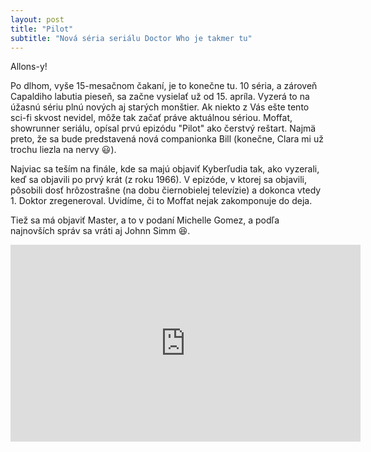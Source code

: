 ```yaml
---
layout: post
title: "Pilot"
subtitle: "Nová séria seriálu Doctor Who je takmer tu"
---
```


Allons-y!

Po dlhom, vyše 15-mesačnom čakaní, je to konečne tu. 10 séria, a zároveň Capaldiho labutia pieseň, sa začne vysielať už od 15. apríla. Vyzerá to na úžasnú sériu plnú nových aj starých monštier. Ak niekto z Vás ešte tento sci-fi skvost nevidel, môže tak začať práve aktuálnou sériou. Moffat, showrunner seriálu, opísal prvú epizódu "Pilot" ako čerstvý reštart. Najmä preto, že sa bude predstavená nová companionka Bill (konečne, Clara mi už trochu liezla na nervy :smiley:).

Najviac sa teším na finále, kde sa majú objaviť Kyberľudia tak, ako vyzerali, keď sa objavili po prvý krát (z roku 1966). V epizóde, v ktorej sa objavili, pôsobili dosť hrôzostrašne (na dobu čiernobielej televízie) a dokonca vtedy 1. Doktor zregeneroval. Uvidíme, či to Moffat nejak zakomponuje do deja.

Tiež sa má objaviť Master, a to v podaní Michelle Gomez, a podľa najnovších správ sa vráti aj Johnn Simm :satisfied:.

<iframe width="560" height="315" src="https://www.youtube.com/embed/lmYdfrnn-JM" frameborder="0" allowfullscreen></iframe>